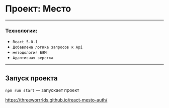 # **Проект: Место**
_________________________________________________________________________________________________________

### Технологии:

- `React 5.0.1`
- `Добавлена логика запросов к Api`
- `методология БЭМ`
- `Адаптивная верстка`
                                                                                                           
_________________________________________________________________________________________________________
                                                                                                          
## Запуск проекта

`npm run start` — запускает проект   


https://threeworrrlds.github.io/react-mesto-auth/
